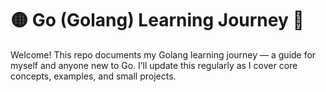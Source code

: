 # 🟡 Go (Golang) Learning Journey 🚀

Welcome! This repo documents my Golang learning journey — a guide for myself and anyone new to Go.
I’ll update this regularly as I cover core concepts, examples, and small projects.
